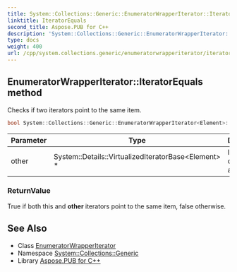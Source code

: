 ```yaml
---
title: System::Collections::Generic::EnumeratorWrapperIterator::IteratorEquals method
linktitle: IteratorEquals
second_title: Aspose.PUB for C++
description: 'System::Collections::Generic::EnumeratorWrapperIterator::IteratorEquals method. Checks if two iterators point to the same item in C++.'
type: docs
weight: 400
url: /cpp/system.collections.generic/enumeratorwrapperiterator/iteratorequals/
---
```

## EnumeratorWrapperIterator::IteratorEquals method


Checks if two iterators point to the same item.

```cpp
bool System::Collections::Generic::EnumeratorWrapperIterator<Element>::IteratorEquals(System::Details::VirtualizedIteratorBase<Element> *other) const override
```


| Parameter | Type | Description |
| --- | --- | --- |
| other | System::Details::VirtualizedIteratorBase\<Element\> * | Iterator to check against. |

### ReturnValue

True if both this and **other** iterators point to the same item, false otherwise.

## See Also

* Class [EnumeratorWrapperIterator](../)
* Namespace [System::Collections::Generic](../../)
* Library [Aspose.PUB for C++](../../../)
